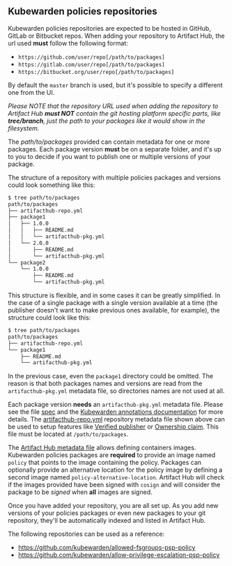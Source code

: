 ## Kubewarden policies repositories

Kubewarden policies repositories are expected to be hosted in GitHub, GitLab or Bitbucket repos. When adding your repository to Artifact Hub, the url used **must** follow the following format:

- `https://github.com/user/repo[/path/to/packages]`
- `https://gitlab.com/user/repo[/path/to/packages]`
- `https://bitbucket.org/user/repo[/path/to/packages]`

By default the `master` branch is used, but it's possible to specify a different one from the UI.

*Please NOTE that the repository URL used when adding the repository to Artifact Hub **must NOT** contain the git hosting platform specific parts, like **tree/branch**, just the path to your packages like it would show in the filesystem.*

The *path/to/packages* provided can contain metadata for one or more packages. Each package version **must** be on a separate folder, and it's up to you to decide if you want to publish one or multiple versions of your package.

The structure of a repository with multiple policies packages and versions could look something like this:

```sh
$ tree path/to/packages
path/to/packages
├── artifacthub-repo.yml
├── package1
│   ├── 1.0.0
│   │   ├── README.md
│   │   └── artifacthub-pkg.yml
│   └── 2.0.0
│       ├── README.md
│       └── artifacthub-pkg.yml
└── package2
    └── 1.0.0
        ├── README.md
        └── artifacthub-pkg.yml
```

This structure is flexible, and in some cases it can be greatly simplified. In the case of a single package with a single version available at a time (the publisher doesn't want to make previous ones available, for example), the structure could look like this:

```sh
$ tree path/to/packages
path/to/packages
├── artifacthub-repo.yml
└── package1
    ├── README.md
    └── artifacthub-pkg.yml
```

In the previous case, even the `package1` directory could be omitted. The reason is that both packages names and versions are read from the `artifacthub-pkg.yml` metadata file, so directories names are not used at all.

Each package version **needs** an `artifacthub-pkg.yml` metadata file. Please see the file [spec](https://github.com/khulnasoft/hub/blob/master/docs/metadata/artifacthub-pkg.yml) and the [Kubewarden annotations documentation](https://github.com/khulnasoft/hub/blob/master/docs/kubewarden_annotations.md) for more details. The [artifacthub-repo.yml](https://github.com/khulnasoft/hub/blob/master/docs/metadata/artifacthub-repo.yml) repository metadata file shown above can be used to setup features like [Verified publisher](https://github.com/khulnasoft/hub/blob/master/docs/repositories.md#verified-publisher) or [Ownership claim](https://github.com/khulnasoft/hub/blob/master/docs/repositories.md#ownership-claim). This file must be located at `/path/to/packages`.

The [Artifact Hub metadata file](https://github.com/khulnasoft/hub/blob/master/docs/metadata/artifacthub-pkg.yml) allows defining containers images. Kubewarden policies packages are **required** to provide an image named `policy` that points to the image containing the policy. Packages can optionally provide an alternative location for the policy image by defining a second image named `policy-alternative-location`. Artifact Hub will check if the images provided have been signed with `cosign` and will consider the package to be *signed* when **all** images are signed.

Once you have added your repository, you are all set up. As you add new versions of your policies packages or even new packages to your git repository, they'll be automatically indexed and listed in Artifact Hub.

The following repositories can be used as a reference:

- <https://github.com/kubewarden/allowed-fsgroups-psp-policy>
- <https://github.com/kubewarden/allow-privilege-escalation-psp-policy>
